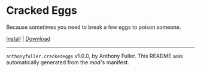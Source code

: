 # Cracked Eggs

Because sometimes you need to break a few eggs to poison someone.

[Install](https://hitman-resources.netlify.app/smf-install-link/https://github.com/AnthonyFuller/cracked-eggs/releases/latest/download/mod.framework.zip) | [Download](https://github.com/AnthonyFuller/cracked-eggs/releases/latest/download/mod.framework.zip)

---

`anthonyfuller.crackedeggs` v1.0.0, by Anthony Fuller. This README was automatically generated from the mod's manifest.
